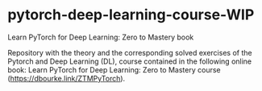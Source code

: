 # pytorch-deep-learning-course-WIP
Learn PyTorch for Deep Learning: Zero to Mastery book

Repository with the theory and the corresponding solved exercises of the Pytorch and Deep Learning (DL), course contained in the following online book: Learn PyTorch for Deep Learning: Zero to Mastery course (https://dbourke.link/ZTMPyTorch).
